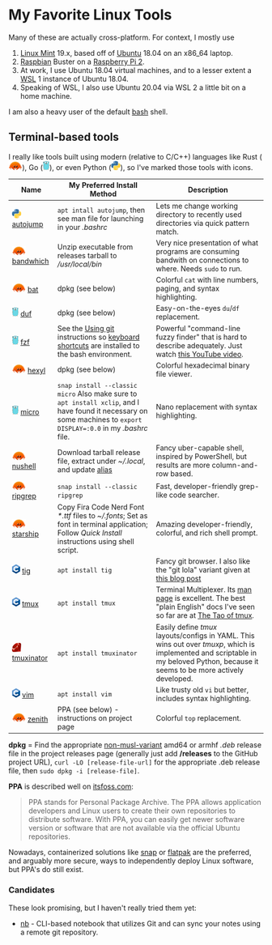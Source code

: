 <!-- markdownlint-disable html -->
# My Favorite Linux Tools

Many of these are actually cross-platform. For context, I mostly use

1. [Linux Mint](https://www.linuxmint.com/) 19.x, based off of
   [Ubuntu](https://ubuntu.com) 18.04 on an x86_64 laptop.
2. [Raspbian](https://www.raspbian.org/) Buster on a
   [Raspberry Pi 2](https://www.raspberrypi.org/products/raspberry-pi-2-model-b/).
3. At work, I use Ubuntu 18.04 virtual machines, and to a lesser extent a
   [WSL](https://docs.microsoft.com/en-us/windows/wsl/) 1 instance of Ubuntu
   18.04.
4. Speaking of WSL, I also use Ubuntu 20.04 via WSL 2 a little bit on a home
   machine.

 I am also a heavy user of the default
 [bash](https://www.gnu.org/software/bash/) shell.

## Terminal-based tools

I really like tools built using modern (relative to C/C++) languages like Rust
(<a href=https://commons.wikimedia.org/wiki/File:Rustacean-orig-noshadow.svg><img src=images/rustacean.svg height=18/></a>),
Go (<a href=https://github.com/golang-samples/gopher-vector><img src=images/gopher.svg height=18/></a>), or even Python
(<a href=https://commons.wikimedia.org/wiki/File:Python-logo-notext.svg><img src=images/python.svg height=18/></a>),
so I've marked those tools with icons.

Name | My Preferred Install Method | Description
---- | --------------------------- | -----------
<img src=images/python.svg height=18/> [autojump](https://github.com/wting/autojump) | `apt intall autojump`, then see man file for launching in your *.bashrc* | Lets me change working directory to recently used directories via quick pattern match.
<img src=images/rustacean.svg height=18/> [bandwhich](https://github.com/imsnif/bandwhich) | Unzip executable from releases tarball to */usr/local/bin* | Very nice presentation of what programs are consuming bandwith on connections to where. Needs `sudo` to run.
<img src=images/rustacean.svg height=18/> [bat](https://github.com/sharkdp/bat) | dpkg (see below) | Colorful `cat` with line numbers, paging, and syntax highlighting.
<img src=images/gopher.svg height=18/> [duf](https://github.com/muesli/duf) | dpkg (see below) | Easy-on-the-eyes `du`/`df` replacement.
<img src=images/gopher.svg height=18> [fzf](https://github.com/junegunn/fzf) | See the [Using git](https://github.com/junegunn/fzf#using-git) instructions so [keyboard shortcuts](https://github.com/junegunn/fzf#key-bindings-for-command-line) are installed to the bash environment. | Powerful "command-line fuzzy finder" that is hard to describe adequately. Just watch [this YouTube video](https://youtu.be/qgG5Jhi_Els).
<img src=images/rustacean.svg height=18/> [hexyl](https://github.com/sharkdp/hexyl/) | dpkg (see below) | Colorful hexadecimal binary file viewer.
<img src=images/gopher.svg height=18/> [micro](https://github.com/zyedidia/micro) | `snap install --classic micro` Also make sure to `apt install xclip`, and I have found it necessary on some machines to `export DISPLAY=:0.0` in my *.bashrc* file. | Nano replacement with syntax highlighting.
<img src=images/rustacean.svg height=18/> [nushell](https://github.com/nushell/nushell) | Download tarball release file, extract under *~/.local*, and update [alias](.bash_aliases) | Fancy uber-capable shell, inspired by PowerShell, but results are more column-and-row based.
<img src=images/rustacean.svg height=18/> [ripgrep](https://github.com/BurntSushi/ripgrep) | `snap install --classic ripgrep` | Fast, developer-friendly grep-like code searcher.
<img src=images/rustacean.svg height=18/> [starship](https://starship.rs/) | Copy Fira Code Nerd Font *\*.ttf* files to *~/.fonts*; Set as font in terminal application; Follow *Quick Install* instructions using shell script. | Amazing developer-friendly, colorful, and rich shell prompt.
<img src=images/C_Logo.png height=18> [tig](https://jonas.github.io/tig/) | `apt install tig` | Fancy git browser. I also like the "git lola" variant given at [this blog post](https://medium.com/better-programming/5-git-tricks-that-i-wished-i-have-known-earlier-af1060881880)
<img src=images/C_Logo.png height=18> [tmux](https://github.com/tmux/tmux) | `apt install tmux` | Terminal Multiplexer. Its [man page](https://linux.die.net/man/1/tmux) is excellent. The best "plain English" docs I've seen so far are at [The Tao of tmux](https://leanpub.com/the-tao-of-tmux/read).
<img src=images/ruby.svg height=18> [tmuxinator](https://github.com/tmuxinator/tmuxinator) | `apt install tmuxinator` | Easily define *tmux* layouts/configs in YAML. This wins out over *tmuxp*, which is implemented and scriptable in my beloved Python, because it seems to be more actively developed.
<img src=images/C_Logo.png height=18> [vim](https://vim8.org/) | `apt install vim` | Like trusty old `vi` but better, includes syntax highlighting.
<img src=images/rustacean.svg height=18/> [zenith](https://github.com/bvaisvil/zenith) | PPA (see below) - instructions on project page | Colorful `top` replacement.

**dpkg** = Find the appropriate
[non-musl-variant](https://www.musl-libc.org/faq.html) amd64 or armhf *.deb* release
file in the project releases page (generally just add **/releases** to the GitHub
project URL), `curl -LO [release-file-url]` for the appropriate .deb release file,
then `sudo dpkg -i [release-file]`.

**PPA** is described well on [itsfoss.com](https://itsfoss.com/ppa-guide/):

> PPA stands for Personal Package Archive. The PPA allows application developers and Linux users to create their own repositories to distribute software. With PPA, you can easily get newer software version or software that are not available via the official Ubuntu repositories.

Nowadays, containerized solutions like [snap](https://snapcraft.io/about) or
[flatpak](https://flathub.org/about) are the preferred, and arguably more secure, ways
to independently deploy Linux software, but PPA's do still exist.

### Candidates

These look promising, but I haven't really tried them yet:

* [nb](https://github.com/xwmx/nb) - CLI-based notebook that utilizes Git and can
  sync your notes using a remote git repository.
